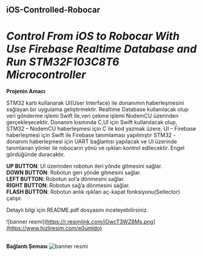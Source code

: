 
## iOS-Controlled-Robocar
# ***Control From iOS to Robocar With Use Firebase Realtime Database and Run STM32F103C8T6 Microcontroller***
**Projenin Amacı**

STM32 kartı kullanarak UI(User Interface) ile donanımın haberleşmesini sağlayan bir uygulama geliştirmektir. 
Realtime Database kullanılacak olup veri gönderme işlemi Swift ile,veri çekme işlemi NodemCU üzerinden gerçekleşecektir. 
Donanım kısmında C,UI için Swift kullanılacak olup,
STM32 – NodemCU haberleşmesi için C ile kod yazmak üzere,
UI – Firebase haberleşmesi için Swift ile Firebase tanımlaması yapılmıştır 
STM32 - donanım haberleşmesi için UART bağlantısı yapılacak ve UI üzerinde tanımlanan yönler ile robocarın yönü  ve ışıkları kontrol edilecektir.
Engel gördüğünde duracaktır.




**UP BUTTON**: UI üzerinden robotun ileri yönde gitmesini sağlar.<br />
**DOWN BUTTON**: Robotun geri yönde gitmesini sağlar.<br />
**LEFT BUTTON**: Robotun sol’a dönmesini sağlar.<br />
**RIGHT BUTTON**: Robotun sağ’a dönmesini sağlar.<br />
**FLASH BUTTON**: Robotun anlık ışıkları aç-kapat fonksiyonu(Sellector) çalışır.<br />

Detaylı bilgi için README.pdf dosyasını inceleyebilirsiniz.

![banner resmi](https://r.resimlink.com/iGwcT3WZ8Ms.png](https://www.hizliresim.com/e0umldo)<br /><br />

**Bağlantı Şeması**
![banner resmi](https://r.resimlink.com/QDgOzR.png)<br /><br />






